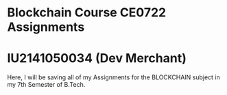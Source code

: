 # Blockchain Course CE0722 Assignments
# IU2141050034 (Dev Merchant)
Here, I will be saving all of my Assignments for the BLOCKCHAIN subject in my 7th Semester of B.Tech.
